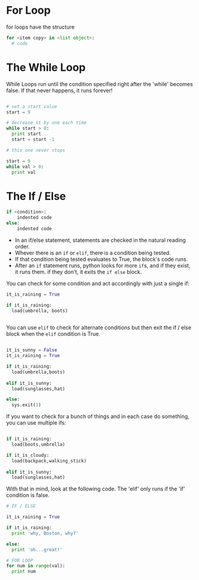 # For Loop

for loops have the structure

````python
for <item copy> in <list object>:
  # code 
````

# The While Loop
While Loops run until the condition specified right after the 'while' becomes false. If that never happens, it runs forever!


````python

# set a start value
start = 9

# decrease it by one each time
while start > 0:
  print start
  start = start -1

# this one never stops

start = 9
while val > 0:
  print val


````

# The If / Else

````python
if <condition>:
    indented code
else:
    indented code
````

+ In an if/else statement, statements are checked in the natural reading order.  
+ Whever there is an `if` or `elif`, there is a condition being tested.  
+ If that condition being tested evaluates to True, the block's code runs.  
+ After an `if` statement runs, python looks for more `if`s, and if they exist, it runs them. if they don't, it exits the `if else` block.

You can check for some condition and act accordingly with just a single if:


````python
it_is_raining = True

if it_is_raining:
  load(umbrella, boots)
  
````


You can use `elif` to check for alternate conditions but then exit the if / else block when the `elif` condition is True. 

````python

it_is_sunny = False
it_is_raining = True

if it_is_raining:
  load(umbrella,boots)
  
elif it_is_sunny:
  load(sunglasses,hat)

else:
  sys.exit(1)
````


If you want to check for a bunch of things and in each case do something, you can use multiple ifs:

````python

if it_is_raining:
  load(boots,umbrella)

if it_is_cloudy:
  load(backpack,walking_stick)
  
elif it_is_sunny:
  load(sunglasses,hat)
````

With that in mind, look at the following code.  The 'elif' only runs if the 'if' condition is false.

````python
# IF / ELSE  

it_is_raining = True

if it_is_raining:
  print 'why, Boston, why?'

else:
  print 'oh...great!'
````

````python
# FOR LOOP
for num in range(val):
  print num
````

